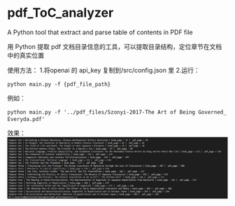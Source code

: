 # pdf_ToC_analyzer
A Python tool that extract and parse table of contents in PDF file

用 Python 提取 pdf 文档目录信息的工具，可以提取目录结构，定位章节在文档中的真实位置

使用方法：
1.将openai 的 api_key 复制到/src/config.json 里
2.运行：
```
python main.py -f {pdf_file_path}
```
例如：
```
python main.py -f '../pdf_files/Szonyi-2017-The Art of Being Governed_ Everyda.pdf'
```

效果：
![alt text](https://github.com/lusixing2/pdf_ToC_analyzer/blob/main/imgs/ToC_Analyzer_screenshot1.jpg?raw=true)

